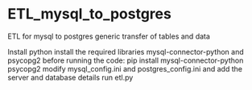 # ETL_mysql_to_postgres
ETL for mysql to postgres generic transfer of tables and data

Install python
install the required libraries mysql-connector-python and psycopg2 before running the code:
pip install mysql-connector-python psycopg2
modify mysql_config.ini and postgres_config.ini and add the server and database details
run etl.py


